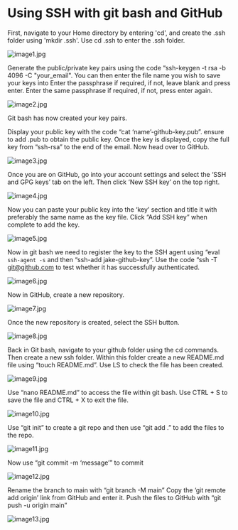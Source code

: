 # Using SSH with git bash and GitHub

First, navigate to your Home directory by entering 'cd', and create the .ssh folder using 'mkdir .ssh'.
Use cd .ssh to enter the .ssh folder.

![image1.jpg](image1.jpg)

Generate the public/private key pairs using the code “ssh-keygen -t rsa -b 4096 -C "your_email". You can then enter the file name you wish to save your keys into
Enter the passphrase if required, if not, leave blank and press enter.
Enter the same passphrase if required, if not, press enter again.

![image2.jpg](image2.jpg)

Git bash has now created your key pairs.

Display your public key with the code “cat ‘name’-github-key.pub”. ensure to add .pub to obtain the public key.
Once the key is displayed, copy the full key from “ssh-rsa” to the end of the email. Now head over to GitHub.

![image3.jpg](image3.jpg)

Once you are on GitHub, go into your account settings and select the ‘SSH and GPG keys’ tab on the left. Then click ‘New SSH key’ on the top right.

![image4.jpg](image4.jpg)

Now you can paste your public key into the ‘key’ section and title it with preferably the same name as the key file. Click “Add SSH key” when complete to add the key.

![image5.jpg](image5.jpg)

Now in git bash we need to register the key to the SSH agent using “eval `ssh-agent -s` and then “ssh-add jake-github-key”. Use the code “ssh -T git@github.com to test whether it has successfully authenticated.

![image6.jpg](image6.jpg)

Now in GitHub, create a new repository. 

![image7.jpg](image7.jpg)

Once the new repository is created, select the SSH button.

![image8.jpg](image8.jpg)

Back in Git bash, navigate to your github folder using the cd commands. Then create a new ssh folder. Within this folder create a new README.md file using “touch README.md”. Use LS to check the file has been created.

![image9.jpg](image9.jpg)

Use “nano README.md” to access the file within git bash. Use CTRL + S to save the file and CTRL + X to exit the file.

![image10.jpg](image10.jpg)

Use “git init” to create a git repo and then use “git add .” to add the files to the repo.

![image11.jpg](image11.jpg)

Now use “git commit -m ‘message’” to commit

![image12.jpg](image12.jpg)

Rename the branch to main with “git branch -M main”
Copy the ‘git remote add origin’ link from GitHub and enter it.
Push the files to GitHub with “git push -u origin main”

![image13.jpg](image13.jpg)
